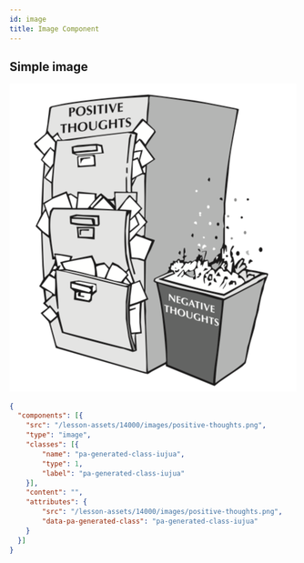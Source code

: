 ```yaml
---
id: image
title: Image Component
---
```


## Simple image

![img](../../static/img/components/pa-image.png)

```json
{
  "components": [{
    "src": "/lesson-assets/14000/images/positive-thoughts.png",
    "type": "image",
    "classes": [{
        "name": "pa-generated-class-iujua",
        "type": 1,
        "label": "pa-generated-class-iujua"
    }],
    "content": "",
    "attributes": {
        "src": "/lesson-assets/14000/images/positive-thoughts.png",
        "data-pa-generated-class": "pa-generated-class-iujua"
    }
  }]
}
```
